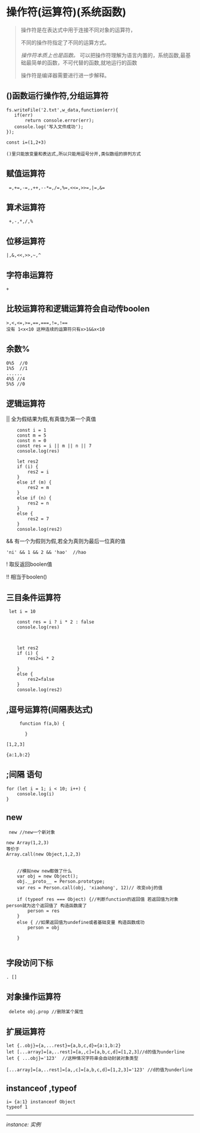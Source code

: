 
# 操作符(运算符)(系统函数)



> 操作符是在表达式中用于连接不同对象的运算符，
> 
> 不同的操作符指定了不同的运算方式。
> 
> _操作符本质上也是函数。_ 可以把操作符理解为语言内置的，系统函数,最基础最简单的函数，不可代替的函数,就地运行的函数
> 
> 操作符是编译器需要进行进一步解释。


## ()函数运行操作符,分组运算符




 ```
fs.writeFile('2.txt',w_data,function(err){
    if(err)
        return console.error(err);
    console.log('写入文件成功');
});
```
```
const i=(1,2+3)
```
```
()里只能放变量和表达式,所以只能用逗号分开,类似数组的排列方式
```
## 赋值运算符
    
     =,+=,-=,,++,--*=,/=,%=,<<=,>>=,|=,&=

## 算术运算符

     +,-,*,/,%


## 位移运算符
    |,&,<<,>>,~,^

##  字符串运算符
    +

##  比较运算符和逻辑运算符会自动传boolen

    >,<,<=,>=,==,===,!=,!==  
    没有 1<x<10 这种连续的运算符只有x>1&&x<10
##  余数%

```
0%5  //0
1%5  //1
......
4%5 //4
5%5 //0

```
##   逻辑运算符
|| 全为假结果为假,有真值为第一个真值

```
    const i = 1
    const m = 5
    const n = 0
    const res = i || m || n || 7
    console.log(res)
```
```
    let res2
    if (i) {
        res2 = i
    }
    else if (m) {
        res2 = m
    }
    else if (n) {
        res2 = n
    }
    else {
        res2 = 7
    }
    console.log(res2)
```

&&  有一个为假则为假,若全为真则为最后一位真的值

    'ni' && 1 && 2 && 'hao'  //hao


! 取反返回boolen值

!! 相当于boolen()

##  三目条件运算符

```
 let i = 10

    const res = i ? i * 2 : false
    console.log(res)
```
```


    let res2
    if (i) {
        res2=i * 2

    }
    else {
        res2=false
    }
    console.log(res2)

```

##  ,逗号运算符(间隔表达式) 


````
     function f(a,b) {

       }
````

```
[1,2,3]
```

```
{a:1,b:2}
```
## ;间隔 语句
    for (let i = 1; i < 10; i++) {
        console.log(i)
    }
##  new
`````
 new //new一个新对象
`````
```
new Array(1,2,3) 
等价于
Array.call(new Object,1,2,3)
```

```

    //模拟new new都做了什么
    var obj = new Object();
    obj.__proto__ = Person.prototype;
    var res = Person.call(obj, 'xiaohong', 12)// 改变obj的值

    if (typeof res === Object) {//判断function的返回值 若返回值为对象 person就为这个返回值了 构造函数废了
        person = res
    }
    else { //如果返回值为undefine或者基础变量 构造函数成功
        person = obj

    }


```

## 字段访问下标

    . []

##  对象操作运算符
```
 delete obj.prop //删除某个属性 
```
##  扩展运算符
 
```
let {..obj}={a,...rest}={a,b,c,d}={a:1,b:2}
let [...array]=[a,..rest]=[a,,c]=[a,b,c,d]=[1,2,3]//d的值为underline
let { ...obj}='123'  //这种情况字符串会自动封装对象类型                                       
```


```
[...array]=[a,..rest]=[a,,c]=[a,b,c,d]=[1,2,3]='123' //d的值为underline
```




##   instanceof ,typeof

```
i= {a:1} instanceof Object
typeof 1
```


------------------


_instance: 实例_

